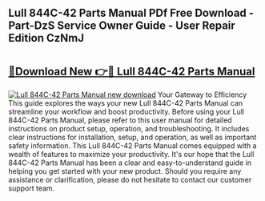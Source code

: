 ## Lull 844C-42 Parts Manual PDf Free Download - Part-DzS Service Owner Guide - User Repair Edition CzNmJ

# <h2><a href="http://bc44011.oget.top/?id=Lull+844C-42+Parts+Manual">🔗Download New 👉🔴 Lull 844C-42 Parts Manual</a></h2>

[![Lull 844C-42 Parts Manual new download](https://i.imgur.com/5g1atiW.png)](http://bc44011.oget.top/?id=Lull+844C-42+Parts+Manual)
Your Gateway to Efficiency This guide explores the ways your new Lull 844C-42 Parts Manual can streamline your workflow and boost productivity. Before using your Lull 844C-42 Parts Manual, please refer to this user manual for detailed instructions on product setup, operation, and troubleshooting. It includes clear instructions for installation, setup, and operation, as well as important safety information. This Lull 844C-42 Parts Manual comes equipped with a wealth of features to maximize your productivity. It's our hope that the Lull 844C-42 Parts Manual has been a clear and easy-to-understand guide in helping you get started with your new product. Should you require any assistance or clarification, please do not hesitate to contact our customer support team.
